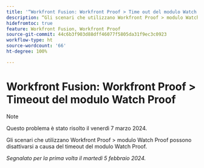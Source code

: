 ```yaml
---
title: '“Workfront Fusion: Workfront Proof > Time out del modulo Watch Proof”'
description: “Gli scenari che utilizzano Workfront Proof > modulo Watch Proof possono disattivarsi a causa del timeout del modulo Watch Proof.”
hidefromtoc: true
feature: Workfront Fusion, Workfront Proof
source-git-commit: 44c6b3f903d88dff46077f5805da31f9ec3c0923
workflow-type: ht
source-wordcount: '66'
ht-degree: 100%

---
```



# Workfront Fusion: Workfront Proof > Timeout del modulo Watch Proof

>[!NOTE]
>
>Questo problema è stato risolto il venerdì 7 marzo 2024.

Gli scenari che utilizzano Workfront Proof > modulo Watch Proof possono disattivarsi a causa del timeout del modulo Watch Proof.

_Segnalato per la prima volta il martedì 5 febbraio 2024._
